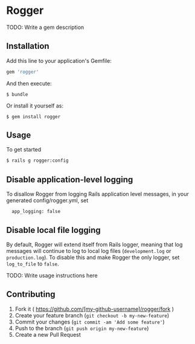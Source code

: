 # Rogger

TODO: Write a gem description

## Installation

Add this line to your application's Gemfile:

```ruby
gem 'rogger'
```

And then execute:

    $ bundle

Or install it yourself as:

    $ gem install rogger

## Usage

To get started

```bash
$ rails g rogger:config
```

## Disable application-level logging

To disallow Rogger from logging Rails application level messages, in your
generated config/rogger.yml, set

```
  app_logging: false
```

## Disable local file logging

By default, Rogger will extend itself from Rails logger, meaning that log messages will continue to log to local log files (`development.log` or `production.log`). To disable this and make Rogger the only logger, set `log_to_file` to `false`.

TODO: Write usage instructions here

## Contributing

1. Fork it ( https://github.com/[my-github-username]/rogger/fork )
2. Create your feature branch (`git checkout -b my-new-feature`)
3. Commit your changes (`git commit -am 'Add some feature'`)
4. Push to the branch (`git push origin my-new-feature`)
5. Create a new Pull Request
